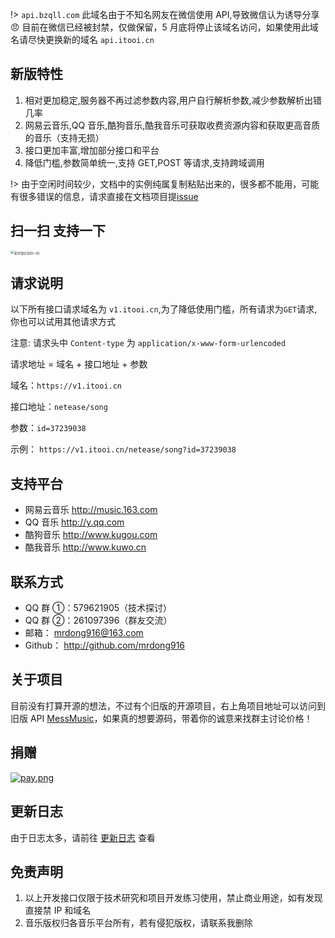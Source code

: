 !> `api.bzqll.com` 此域名由于不知名网友在微信使用 API,导致微信认为诱导分享 :angry: 目前在微信已经被封禁，仅做保留，5 月底将停止该域名访问，如果使用此域名请尽快更换新的域名 `api.itooi.cn`

## 新版特性

1. 相对更加稳定,服务器不再过滤参数内容,用户自行解析参数,减少参数解析出错几率
2. 网易云音乐,QQ 音乐,酷狗音乐,酷我音乐可获取收费资源内容和获取更高音质的音乐（支持无损）
3. 接口更加丰富,增加部分接口和平台
4. 降低门槛,参数简单统一,支持 GET,POST 等请求,支持跨域调用

!> 由于空闲时间较少，文档中的实例纯属复制粘贴出来的，很多都不能用，可能有很多错误的信息，请求直接在文档项目提[issue](https://github.com/mrdong916/mess-api-doc/issues)

## 扫一扫 支持一下

<img src="https://i.loli.net/2019/05/06/5ccf998b812ba.png" style="zoom:36%" alt="支付宝红包扫一扫" />

## 请求说明

以下所有接口请求域名为 `v1.itooi.cn`,为了降低使用门槛，所有请求为`GET`请求,你也可以试用其他请求方式

注意: 请求头中 `Content-type` 为 `application/x-www-form-urlencoded`

请求地址 = 域名 + 接口地址 + 参数

域名：`https://v1.itooi.cn`

接口地址：`netease/song`

参数：`id=37239038`

示例： `https://v1.itooi.cn/netease/song?id=37239038`

## 支持平台

-   网易云音乐 http://music.163.com
-   QQ 音乐 http://y.qq.com
-   酷狗音乐 http://www.kugou.com
-   酷我音乐 http://www.kuwo.cn

## 联系方式

-   QQ 群 ①：579621905（技术探讨）
-   QQ 群 ②：261097396（群友交流）
-   邮箱： mrdong916@163.com
-   Github： http://github.com/mrdong916

## 关于项目

目前没有打算开源的想法，不过有个旧版的开源项目，右上角项目地址可以访问到旧版 API [MessMusic](http://github.com/MessMusic)，如果真的想要源码，带着你的诚意来找群主讨论价格！

## 捐赠

[![pay.png](https://i.loli.net/2019/04/26/5cc2a151aebe2.png)](https://i.loli.net/2019/04/26/5cc2a151aebe2.png)

## 更新日志

由于日志太多，请前往 [更新日志](changeLog.md) 查看

## 免责声明

1. 以上开发接口仅限于技术研究和项目开发练习使用，禁止商业用途，如有发现直接禁 IP 和域名
2. 音乐版权归各音乐平台所有，若有侵犯版权，请联系我删除
